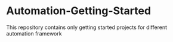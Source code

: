 # Automation-Getting-Started
This repository contains only getting started projects for different automation framework
